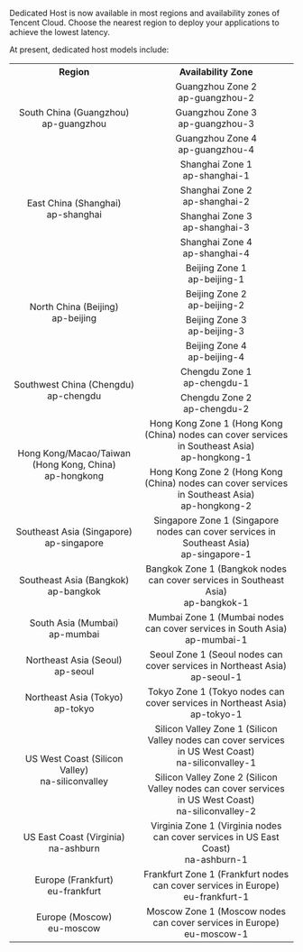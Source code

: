 Dedicated Host is now available in most regions and availability zones of Tencent Cloud. Choose the nearest region to deploy your applications to achieve the lowest latency.

At present, dedicated host models include:
<table style="text-align: center;">
<tr><th>Region</th><th>Availability Zone</th></tr>
<tr>
	<td rowspan="3">South China (Guangzhou) </br>ap-guangzhou</td><td>Guangzhou Zone 2 </br> ap-guangzhou-2</td>
</tr>
<tr>
	<td>Guangzhou Zone 3 </br> ap-guangzhou-3</td>
</tr>
<tr>
	<td>Guangzhou Zone 4 </br>ap-guangzhou-4</td>
</tr>
<tr>
	<td rowspan="4">East China (Shanghai) </br> ap-shanghai</td><td>Shanghai Zone 1 </br> ap-shanghai-1</td>
</tr>
<tr>
	<td>Shanghai Zone 2 </br>ap-shanghai-2</td>
</tr>
<tr>
	<td>Shanghai Zone 3 </br>ap-shanghai-3</td>
</tr>
<tr>
	<td>Shanghai Zone 4 </br>ap-shanghai-4</td>
</tr>
<tr>
	<td rowspan="4">North China (Beijing) </br> ap-beijing</td><td>Beijing Zone 1 </br> ap-beijing-1</td>
</tr>
<tr>
	<td>Beijing Zone 2 </br>ap-beijing-2</td>
</tr>
<tr>
	<td>Beijing Zone 3 </br>ap-beijing-3</td>
</tr>
<tr>
	<td>Beijing Zone 4 </br>ap-beijing-4</td>
</tr>
<tr>
	<td rowspan="2">Southwest China (Chengdu) </br> ap-chengdu</td><td>Chengdu Zone 1 </br> ap-chengdu-1</td>
</tr>
<tr>
	<td>Chengdu Zone 2 </br>ap-chengdu-2</td>
</tr>
<tr>
	<td rowspan="2">Hong Kong/Macao/Taiwan (Hong Kong, China) </br> ap-hongkong</td><td>Hong Kong Zone 1 (Hong Kong (China) nodes can cover services in Southeast Asia)</br> ap-hongkong-1</td>
</tr>
<tr>
	<td>Hong Kong Zone 2 (Hong Kong (China) nodes can cover services in Southeast Asia) </br>ap-hongkong-2</td>
</tr>
<tr>
	<td>Southeast Asia (Singapore) </br> ap-singapore</td><td>Singapore Zone 1 (Singapore nodes can cover services in Southeast Asia) </br> ap-singapore-1</td>
</tr>
<tr>
	<td>Southeast Asia (Bangkok) </br> ap-bangkok</td><td>Bangkok Zone 1 (Bangkok nodes can cover services in Southeast Asia)</br> ap-bangkok-1</td>
</tr>
<tr>
	<td>South Asia (Mumbai) </br> ap-mumbai</td><td>Mumbai Zone 1 (Mumbai nodes can cover services in South Asia)</br> ap-mumbai-1</td>
</tr>
<tr>
	<td>Northeast Asia (Seoul) </br> ap-seoul</td><td>Seoul Zone 1 (Seoul nodes can cover services in Northeast Asia) </br> ap-seoul-1</td>
</tr>
<tr>
	<td>Northeast Asia (Tokyo) </br> ap-tokyo</td><td>Tokyo Zone 1 (Tokyo nodes can cover services in Northeast Asia) </br> ap-tokyo-1</td>
</tr>
<tr>
	<td rowspan="2">US West Coast (Silicon Valley) </br> na-siliconvalley</td><td>Silicon Valley Zone 1 (Silicon Valley nodes can cover services in US West Coast)</br> na-siliconvalley-1</td>
</tr>
<tr>
	<td>Silicon Valley Zone 2 (Silicon Valley nodes can cover services in US West Coast) </br>na-siliconvalley-2</td>
</tr>
<tr>
	<td>US East Coast (Virginia) </br> na-ashburn</td><td>Virginia Zone 1 (Virginia nodes can cover services in US East Coast)</br> na-ashburn-1</td>
</tr>
<tr>
	<td>Europe (Frankfurt) </br> eu-frankfurt</td><td>Frankfurt Zone 1 (Frankfurt nodes can cover services in Europe) </br> eu-frankfurt-1</td>
</tr>
<tr>
	<td>Europe (Moscow) </br> eu-moscow</td><td>Moscow Zone 1 (Moscow nodes can cover services in Europe) </br> eu-moscow-1</td>
</tr>
</table>

